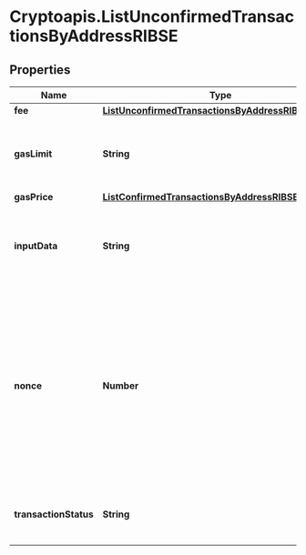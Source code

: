 # Cryptoapis.ListUnconfirmedTransactionsByAddressRIBSE

## Properties

Name | Type | Description | Notes
------------ | ------------- | ------------- | -------------
**fee** | [**ListUnconfirmedTransactionsByAddressRIBSEFee**](ListUnconfirmedTransactionsByAddressRIBSEFee.md) |  | 
**gasLimit** | **String** | Represents the amount of gas used by this specific transaction alone. | 
**gasPrice** | [**ListConfirmedTransactionsByAddressRIBSEGasPrice**](ListConfirmedTransactionsByAddressRIBSEGasPrice.md) |  | 
**inputData** | **String** | Represents additional information that is required for the transaction. | 
**nonce** | **Number** | Represents the sequential running number for an address, starting from 0 for the first transaction. E.g., if the nonce of a transaction is 10, it would be the 11th transaction sent from the sender&#39;s address. | 
**transactionStatus** | **String** | String representation of the transaction status | 


